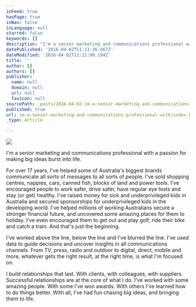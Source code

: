 ```yaml
---
inFeed: true
hasPage: true
inNav: false
inLanguage: null
starred: false
keywords: []
description: "I'm a senior marketing and communications professional with a passion for making big ideas burst into life.\_"
datePublished: '2016-04-02T11:11:36.667Z'
dateModified: '2016-04-02T11:11:08.194Z'
title: ''
author: []
authors: []
publisher:
  name: null
  domain: null
  url: null
  favicon: null
sourcePath: _posts/2016-04-02-im-a-senior-marketing-and-communications-professional-with.md
published: true
url: im-a-senior-marketing-and-communications-professional-with/index.html
_type: Article

---
```

![](https://the-grid-user-content.s3-us-west-2.amazonaws.com/abf1bc55-c883-42c4-962d-b31708c85de5.jpg)

I'm a senior marketing and communications professional with a passion for making big ideas burst into life. 

For over 17 years, I've helped some of Australia's biggest brands communicate all sorts of messages to all sorts of people. I've sold shopping centres, nappies, cars, canned fish, blocks of land and power tools. I've encouraged people to work safer, drive safer, have regular eye tests and stay (or get) healthy. I've raised money for sick and underprivileged kids in Australia and secured sponsorships for underprivileged kids in the developing world. I've helped millions of working Australians secure a stronger financial future, and uncovered some amazing places for them to holiday. I've even encouraged them to get out and play golf, ride their bike and catch a train. And that's just the beginning. 

I've worked above the line, below the line and I've blurred the line. I've used data to guide decisions and uncover insights in all communications channels. From TV, press, radio and outdoor to digital, direct, mobile and more, whatever gets the right result, at the right time, is what I'm focused on. 

I build relationships that last. With clients, with colleagues, with suppliers. Successful relationships are at the core of what I do. I've worked with some amazing people. With some I've won awards. With others I've learned how to do things better. With all, I've had fun chasing big ideas, and bringing them to life.